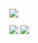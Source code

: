 [![](https://wakatime.com/badge/user/018c7e23-41eb-4754-b435-a70a658eb35a.svg)](https://wakatime.com/@018c7e23-41eb-4754-b435-a70a658eb35a)

![](https://stats.itswilliboy.com/api/top-langs/?username=itswilliboy&theme=tokyonight&layout=donut&exclude_repo=GitHub-Stats)
![](https://stats.itswilliboy.com/api/wakatime?username=018c7e23-41eb-4754-b435-a70a658eb35a&theme=tokyonight&layout=compact)

